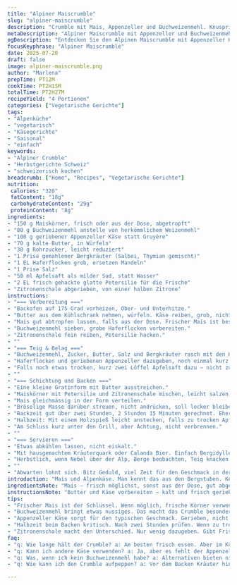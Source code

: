 ```yaml
---
title: "Alpiner Maiscrumble"
slug: "alpiner-maiscrumble"
description: "Crumble mit Mais, Appenzeller und Buchweizenmehl. Knuspriger Belag, butterig, die Körnigkeit vom Mais. Ohne Nüsse, Eier und Laktose. Moderat süss, mit einer Prise Bergkräuter. Leicht entschleunigt, viel Zeit für Geschmack. In der Höhe, unter der Sonne, Essen wie auf der Alp. Die Textur knirscht zwischen Zähnen und Zunge. Aromatisch, mit landestypischem Käse. Rezept dauert über zwei Stunden, Zeit nutzt man zum Plaudern, Schauen, vielleicht ein Käsekafi. Mahlzeit."
metaDescription: "Alpiner Maiscrumble mit Appenzeller und Buchweizenmehl. Knusprige Textur, würzig und modern. Ideal als Herbstgericht in den Schweizer Alpen."
ogDescription: "Entdecken Sie den Alpinen Maiscrumble mit Appenzeller Käse. Knusprig, aromatisch. Schmeckt wie auf der Alp, perfekt für gemütliche Abende."
focusKeyphrase: "Alpiner Maiscrumble"
date: 2025-07-20
draft: false
image: alpiner-maiscrumble.png
author: "Marlena"
prepTime: PT12M
cookTime: PT2H15M
totalTime: PT2H27M
recipeYield: "4 Portionen"
categories: ["Vegetarische Gerichte"]
tags:
- "Alpenküche"
- "vegetarisch"
- "Käsegerichte"
- "Saisonal"
- "einfach"
keywords:
- "Alpiner Crumble"
- "Herbstgerichte Schweiz"
- "schweizerisch kochen"
breadcrumb: ["Home", "Recipes", "Vegetarische Gerichte"]
nutrition: 
 calories: "320"
 fatContent: "18g"
 carbohydrateContent: "29g"
 proteinContent: "8g"
ingredients:
- "150 g Maiskörner, frisch oder aus der Dose, abgetropft"
- "80 g Buchweizenmehl anstelle von herkömmlichem Weizenmehl"
- "100 g geriebener Appenzeller Käse statt Gruyère"
- "70 g kalte Butter, in Würfeln"
- "30 g Rohrzucker, leicht reduziert"
- "1 Prise gemahlener Bergkräuter (Salbei, Thymian gemischt)"
- "1 EL Haferflocken grob, ersetzen Mandeln"
- "1 Prise Salz"
- "50 ml Apfelsaft als milder Sud, statt Wasser"
- "2 EL frisch gehackte glatte Petersilie für die Frische"
- "Zitronenschale abgerieben, von einer halben Zitrone"
instructions:
- "=== Vorbereitung ==="
- "Backofen auf 175 Grad vorheizen, Ober- und Unterhitze."
- "Butter aus dem Kühlschrank nehmen, würfeln. Käse reiben, grob, nicht zu fein."
- "Mais gut abtropfen lassen, falls aus der Dose. Frischer Mais ist besser, darf knacken."
- "Buchweizenmehl sieben, grobe Haferflocken vorbereiten."
- "Zitronenschale fein reiben, Petersilie hacken."
- ""
- "=== Teig & Belag ==="
- "Buchweizenmehl, Zucker, Butter, Salz und Bergkräuter rasch mit den Händen verreiben. Stückig, bröselig, nicht zu fein zerreiben."
- "Haferflocken und geriebenen Appenzeller dazugeben, noch einmal kurz mischen."
- "Falls noch etwas trocken, kurz zwei Löffel Apfelsaft dazu – nicht zu nass machen."
- ""
- "=== Schichtung und Backen ==="
- "Eine kleine Gratinform mit Butter ausstreichen."
- "Maiskörner mit Petersilie und Zitronenschale mischen, leicht salzen."
- "Mais gleichmässig in der Form verteilen."
- "Bröselige Masse darüber streuen, nicht andrücken, soll locker bleiben."
- "Backzeit gut über zwei Stunden, 2 Stunden 15 Minuten gerechnet. Eher länger. Kruste soll knackig, goldig werden, gebräunt an einigen Stellen."
- "Halbzeit: Mit einem Holzspieß leicht anstechen, falls zu trocken Apfelsaft tröpfeln, nicht nass machen!"
- "Am Schluss kurz unter den Grill, aber Achtung, nicht verbrennen."
- ""
- "=== Servieren ==="
- "Etwas abkühlen lassen, nicht eiskalt."
- "Mit hausgemachtem Kräuterquark oder Calanda Bier. Einfach Bergidylle auf dem Teller."
- "Herbstlich, wenn Nebel über der Alp, Berge beobachten, Teig knacken hören, Bergkäse riechen."
- ""
- "Abwarten lohnt sich. Bitz Geduld, viel Zeit für den Geschmack in der Höhe."
introduction: "Mais und Alpenkäse. Man kennt das aus den Bergstuben. Kein Schnickschnack. Der Mais knackt. Buchweizenmehl statt übliches Weizen. Der Appenzeller gibt Würze. Butter darf nicht fehlen, sonst wird’s trocken. Zucker ganz zurückhalten. Bergkräuter gedünstet auf der Zunge. Zwei Stunden im Ofen, Zeit zum Denken, Weitblick geniessen. Crumble wie in der Alphütte, Haut auf aufgewärmten Steinen. Ohne Eier, ohne Nüsse, damit auch zum Zmorge im Frühling. Apfelsaft statt Wasser – süsser Twist, bringt Leben rein. Einfach. Knackig. Herbstfarben. Das täuscht nicht. Man hört das Holzen. Bergli leben. Essen, das warm macht wie ein zünftiger Holzhackerabend."
ingredientsNote: "Mais – frisch möglichst, sonst aus der Dose, gut abgespült. Buchweizenmehl bringt nussige Tiefe, ersetzt das normale Mehl, macht krümeliger Teig. Appenzeller Käse gibt Charakter und alpine Würze, Gruyère kann ersetzt werden, aber die Schärfe fehlt sonst. Butter kalt, das ist wichtig, für die korrekte Textur vom Crumble. Haferflocken für bissige Note, statt Mandeln. Zucker wird reduziert, soll die Erdigkeit von Käse nicht übertönen. Bergkräuter, typisch für Alpenküche; Salbei, Thymian – klein gemahlen, sparsam. Apfelsaft statt Wasser, damit es nicht trocken wird, bringt milde Säure rein. Petersilie frisch, am Schluss – Frischekick. Zitronenschale fein gerieben, minimal, passt zur Käsewürze. Salz wichtig für Balance."
instructionsNote: "Butter und Käse vorbereiten – kalt und frisch gerieben. Mehl und Haferflocken vermischen, Zucker und Kräuter dazugeben. Die Brösel mit der Hand verreiben, nicht zu fein, die Struktur soll knusprig sein, wie Bergholzscheite aufeinander. Mais vorsichtig drunter mischen mit Kräutern und Zitronenschale, für Würze. Die Masse locker auf den Mais streuen, nicht pressen. Ofen etwa 175 Grad, zwei Stunden, dann prüfen – Kruste soll goldbraun sein, knackig. Eventuell den Apfelsaft zur Feuchtigkeit nach der Hälfte der Zeit, aber sparsam. Zum Schluss kurz grillen für Kruste. Auskühlen lassen, warm servieren, ideal mit Kräuterquark oder Alpkäse. Geniessen mit Blick auf den Chasseral oder Pilatus. Rhymes mit Spass und Gemütlichkeit."
tips:
- "Frischer Mais ist der Schlüssel. Wenn möglich, frische Körner verwenden. Diese knacken beim Essen. Dose geht, aber spülen. Geht es schnell, gibt’s keinen echten Geschmack."
- "Buchweizenmehl bringt etwas nussiges. Das macht das Crumble besonders. Weizenmehl ist nicht gleich. Mehl sieben, grob bleiben. Die Struktur zählt, Krümel sind wichtig."
- "Appenzeller Käse sorgt für den typischen Geschmack. Gerieben, nicht zu fein. Mehr Geschmack. Käsereien in der Region sind die besten Quellen. Holen Sie sich echten Käse."
- "Halbzeit beim Backen kritisch. Nach zwei Stunden prüfen. Wenn zu trocken, tröpfeln Sie etwas Apfelsaft. Aber nicht zu viel. Locker soll es bleiben. Knuspriger Belag."
- "Zitronenschale macht den Unterschied. Nur wenig dazugeben. Gibt Frische, die die Käsewürze ergänzt. Petersilie auch frisch hacken. Frische ist wichtig für den letzten Schliff."
faq:
- "q: Wie lange hält der Crumble? a: Am besten frisch essen. Aber im Kühlschrank drei Tage gut. Wieder aufwärmen im Ofen. Textur geht verloren beim Mikrowelle."
- "q: Kann ich andere Käse verwenden? a: Ja, aber es fehlt der Appenzeller Charakter. Gruyère wäre eine Option. Aber weniger Schärfe. Vielleicht Mischung aus Käse machen."
- "q: Was, wenn ich kein Buchweizenmehl habe? a: Alternativen bieten nicht denselben Geschmack. Probieren Sie eine Mischung aus Hafermehl. Textur ändert sich. Aber es klappt."
- "q: Wie kann ich den Crumble aufpeppen? a: Vor dem Backen Kräuter hinzufügen. Rosmarin oder Oregano sind gut. Auch Zwiebeln können überraschen. Oder etwas Chili für Schärfe."

---
```

